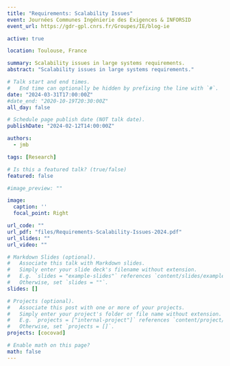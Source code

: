 ```yaml
---
title: "Requirements: Scalability Issues"
event: Journées Communes Ingénierie des Exigences & INFORSID
event_url: https://gdr-gpl.cnrs.fr/Groupes/IE/blog-ie

active: true

location: Toulouse, France

summary: Scalability issues in large systems requirements.
abstract: "Scalability issues in large systems requirements."

# Talk start and end times.
#   End time can optionally be hidden by prefixing the line with `#`.
date: "2024-03-31T17:00:00Z"
#date_end: "2020-10-19T20:30:00Z"
all_day: false

# Schedule page publish date (NOT talk date).
publishDate: "2024-02-12T14:00:00Z"

authors: 
  - jmb

tags: [Research]

# Is this a featured talk? (true/false)
featured: false

#image_preview: ""

image:
  caption: ''
  focal_point: Right

url_code: ""
url_pdf: "files/Requirements-Scalability-Issues-2024.pdf"
url_slides: ""
url_video: ""

# Markdown Slides (optional).
#   Associate this talk with Markdown slides.
#   Simply enter your slide deck's filename without extension.
#   E.g. `slides = "example-slides"` references `content/slides/example-slides.md`.
#   Otherwise, set `slides = ""`.
slides: []

# Projects (optional).
#   Associate this post with one or more of your projects.
#   Simply enter your project's folder or file name without extension.
#   E.g. `projects = ["internal-project"]` references `content/project/deep-learning/index.md`.
#   Otherwise, set `projects = []`.
projects: [cocovad]

# Enable math on this page?
math: false
---
```

